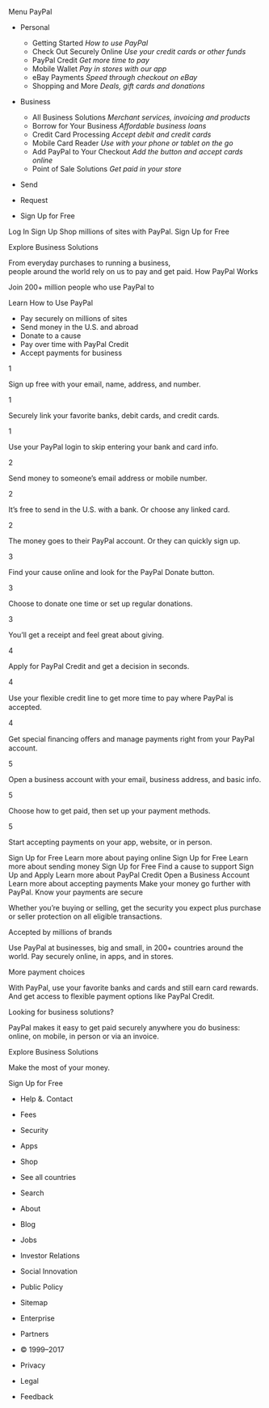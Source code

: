Menu PayPal

*   Personal
    *   Getting Started _How to use PayPal_
    *   Check Out Securely Online _Use your credit cards or other funds_
    *   PayPal Credit _Get more time to pay_
    *   Mobile Wallet _Pay in stores with our app_
    *   eBay Payments _Speed through checkout on eBay_
    *   Shopping and More _Deals, gift cards and donations_
*   Business
    *   All Business Solutions _Merchant services, invoicing and products_
    *   Borrow for Your Business _Affordable business loans_
    *   Credit Card Processing _Accept debit and credit cards_
    *   Mobile Card Reader _Use with your phone or tablet on the go_
    *   Add PayPal to Your Checkout _Add the button and accept cards online_
    *   Point of Sale Solutions _Get paid in your store_
*   Send
    
*   Request

*   Sign Up for Free

Log In Sign Up Shop millions of sites with PayPal. Sign Up for Free

Explore Business Solutions

From everyday purchases to running a business,  
people around the world rely on us to pay and get paid. How PayPal Works

Join 200+ million people who use PayPal to

Learn How to Use PayPal

*   Pay securely on millions of sites
*   Send money in the U.S. and abroad
*   Donate to a cause
*   Pay over time with PayPal Credit
*   Accept payments for business

1

Sign up free with your email, name, address, and number.

1

Securely link your favorite banks, debit cards, and credit cards.

1

Use your PayPal login to skip entering your bank and card info.

2

Send money to someone’s email address or mobile number.

2

It’s free to send in the U.S. with a bank. Or choose any linked card.

2

The money goes to their PayPal account. Or they can quickly sign up.

3

Find your cause online and look for the PayPal Donate button.

3

Choose to donate one time or set up regular donations.

3

You’ll get a receipt and feel great about giving.

4

Apply for PayPal Credit and get a decision in seconds.

4

Use your ﬂexible credit line to get more time to pay where PayPal is accepted.

4

Get special ﬁnancing oﬀers and manage payments right from your PayPal account.

5

Open a business account with your email, business address, and basic info.

5

Choose how to get paid, then set up your payment methods.

5

Start accepting payments on your app, website, or in person.

Sign Up for Free Learn more about paying online Sign Up for Free Learn more about sending money Sign Up for Free Find a cause to support Sign Up and Apply Learn more about PayPal Credit Open a Business Account Learn more about accepting payments Make your money go further with PayPal. Know your payments are secure

Whether you’re buying or selling, get the security you expect plus purchase or seller protection on all eligible transactions.

Accepted by millions of brands

Use PayPal at businesses, big and small, in 200+ countries around the world. Pay securely online, in apps, and in stores.

More payment choices

With PayPal, use your favorite banks and cards and still earn card rewards. And get access to flexible payment options like PayPal Credit.

Looking for business solutions?

PayPal makes it easy to get paid securely anywhere you do business: online, on mobile, in person or via an invoice.

Explore Business Solutions

Make the most of your money.

Sign Up for Free

*   Help &. Contact
*   Fees
*   Security
*   Apps
*   Shop
*   See all countries
*   Search

*   About
*   Blog
*   Jobs
*   Investor Relations
*   Social Innovation
*   Public Policy
*   Sitemap
*   Enterprise
*   Partners

*   © 1999–2017
*   Privacy
*   Legal
*   Feedback